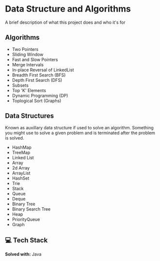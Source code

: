 
# Data Structure and Algorithms

A brief description of what this project does and who it's for


## Algorithms

- Two Pointers
- Sliding Window
- Fast and Slow Pointers
- Merge Intervals
- In-place Reversal of LinkedList
- Breadth First Search (BFS)
- Depth First Search (DFS)
- Subsets
- Top 'K' Elements
- Dynamic Programming (DP)
- Toplogical Sort (Graphs)

## Data Structures
Known as auxillary data structure if used to solve an algorithm. 
Something you might use to solve a given problem and is terminated after the problem is solved.
- HashMap
- TreeMap
- Linked List
- Array
- 2d Array
- ArrayList
- HashSet
- Trie
- Stack
- Queue
- Deque
- Binary Tree
- Binary Search Tree
- Heap
- PriorityQueue
- Graph 


## 💻  Tech Stack 

**Solved with:** Java

